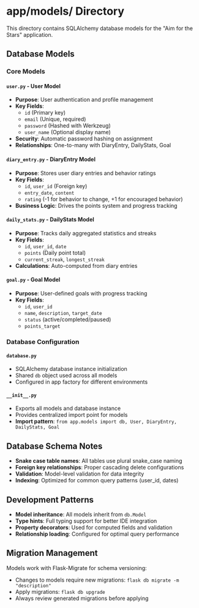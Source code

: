 # app/models/ Directory

This directory contains SQLAlchemy database models for the "Aim for the Stars" application.

## Database Models

### Core Models

#### `user.py` - User Model
- **Purpose**: User authentication and profile management
- **Key Fields**: 
  - `id` (Primary key)
  - `email` (Unique, required)
  - `password` (Hashed with Werkzeug)
  - `user_name` (Optional display name)
- **Security**: Automatic password hashing on assignment
- **Relationships**: One-to-many with DiaryEntry, DailyStats, Goal

#### `diary_entry.py` - DiaryEntry Model
- **Purpose**: Stores user diary entries and behavior ratings
- **Key Fields**:
  - `id`, `user_id` (Foreign key)
  - `entry_date`, `content`
  - `rating` (-1 for behavior to change, +1 for encouraged behavior)
- **Business Logic**: Drives the points system and progress tracking

#### `daily_stats.py` - DailyStats Model
- **Purpose**: Tracks daily aggregated statistics and streaks
- **Key Fields**:
  - `id`, `user_id`, `date`
  - `points` (Daily point total)
  - `current_streak`, `longest_streak`
- **Calculations**: Auto-computed from diary entries

#### `goal.py` - Goal Model
- **Purpose**: User-defined goals with progress tracking
- **Key Fields**:
  - `id`, `user_id`
  - `name`, `description`, `target_date`
  - `status` (active/completed/paused)
  - `points_target`

### Database Configuration

#### `database.py`
- SQLAlchemy database instance initialization
- Shared `db` object used across all models
- Configured in app factory for different environments

#### `__init__.py`
- Exports all models and database instance
- Provides centralized import point for models
- **Import pattern**: `from app.models import db, User, DiaryEntry, DailyStats, Goal`

## Database Schema Notes

- **Snake case table names**: All tables use plural snake_case naming
- **Foreign key relationships**: Proper cascading delete configurations
- **Validation**: Model-level validation for data integrity
- **Indexing**: Optimized for common query patterns (user_id, dates)

## Development Patterns

- **Model inheritance**: All models inherit from `db.Model`
- **Type hints**: Full typing support for better IDE integration
- **Property decorators**: Used for computed fields and validation
- **Relationship loading**: Configured for optimal query performance

## Migration Management

Models work with Flask-Migrate for schema versioning:
- Changes to models require new migrations: `flask db migrate -m "description"`
- Apply migrations: `flask db upgrade`
- Always review generated migrations before applying